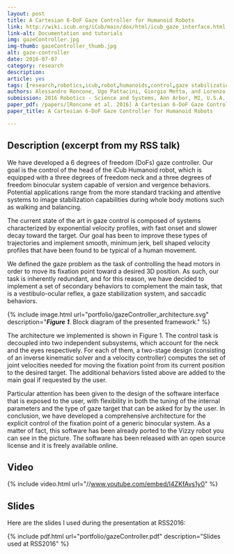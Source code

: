 ```yaml
---
layout: post
title: A Cartesian 6-DoF Gaze Controller for Humanoid Robots
link: http://wiki.icub.org/iCub/main/dox/html/icub_gaze_interface.html
link-alt: Documentation and tutorials
img: gazeController.jpg
img-thumb: gazeController_thumb.jpg
alt: gaze-controller
date: 2016-07-07
category: research
description:
article: yes
tags: [research,robotics,icub,robot,humanoids,control,gaze stabilization,inertial sensor,imu,velocity control,whole body motion,walking,balancing,open source,github]
authors: Alessandro Roncone, Ugo Pattacini, Giorgio Metta, and Lorenzo Natale
submission: 2016 Robotics - Science and Systems, Ann Arbor, MI, U.S.A., June 18-22, 2016
paper_pdf: /papers/[Roncone et al. 2016] A Cartesian 6-DoF Gaze Controller for Humanoid Robots.pdf
paper_title: A Cartesian 6-DoF Gaze Controller for Humanoid Robots

---
```


## Description (excerpt from my RSS talk)

We have developed a 6 degrees of freedom (DoFs) gaze controller. Our goal is the control of the head of the iCub Humanoid robot, which is equipped with a three degrees of freedom neck and a three degrees of freedom binocular system capable of version and vergence behaviors. Potential applications range from the more standard tracking and attentive systems to image stabilization capabilities during whole body motions such as walking and balancing.

The current state of the art in gaze control is composed of systems characterized by exponential velocity profiles, with fast onset and slower decay toward the target. Our goal has been to improve these types of trajectories and implement smooth, minimum jerk, bell shaped velocity profiles that have been found to be typical of a human movement.

We defined the gaze problem as the task of controlling the head motors in order to move its fixation point toward a desired 3D position. As such, our task is inherently redundant, and for this reason, we have decided to implement a set of secondary behaviors to complement the main task, that is a vestibulo-ocular reflex, a gaze stabilization system, and saccadic behaviors.

{% include image.html url="portfolio/gazeController_architecture.svg" description="<b><i>Figure 1</i></b>. Block diagram of the presented framework." %}

The architecture we implemented is shown in Figure 1. The control task is decoupled into two independent subsystems, which account for the neck and the eyes respectively. For each of them, a two-stage design (consisting of an inverse kinematic solver and a velocity controller) computes the set of joint velocities needed for moving the fixation point from its current position to the desired target.
The additional behaviors listed above are added to the main goal if requested by the user.

Particular attention has been given to the design of the software interface that is exposed to the user, with flexibility in both the tuning of the internal parameters and the type of gaze target that can be asked for by the user. In conclusion, we have developed a comprehensive architecture for the explicit control of the fixation point of a generic binocular system. As a matter of fact, this software has been already ported to the Vizzy robot you can see in the picture. The software has been released with an open source license and it is freely available online.

## Video

{% include video.html url="//www.youtube.com/embed/I4ZKfAvs1y0" %}

## Slides

Here are the slides I used during the presentation at RSS2016:

{% include pdf.html url="portfolio/gazeController.pdf" description="Slides used at RSS2016" %}

